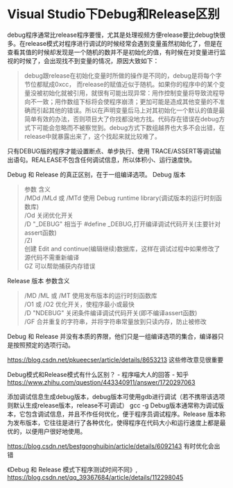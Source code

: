 # Visual Studio下Debug和Release区别
 debug程序通常比release程序要慢，尤其是处理视频方便release要比debug快很多。在release模式对程序进行调试的时候经常会遇到变量虽然初始化了，但是在查看其值的时候却发现是一个随机的数并不是初始化的值，有时候在对变量进行监视的时候了，会出现找不到变量的情况，原因大致如下：

> debug跟release在初始化变量时所做的操作是不同的，debug是将每个字节位都赋成0xcc， 而release的赋值近似于随机。如果你的程序中的某个变量没被初始化就被引用，就很有可能出现异常：用作控制变量将导致流程导向不一致；用作数组下标将会使程序崩溃；更加可能是造成其他变量的不准确而引起其他的错误。所以在声明变量后马上对其初始化一个默认的值是最简单有效的办法，否则项目大了你找都没地方找。代码存在错误在debug方式下可能会忽略而不被察觉到。debug方式下数组越界也大多不会出错，在release中就暴露出来了，这个找起来就比较难了。

   只有DEBUG版的程序才能设置断点、单步执行、使用 TRACE/ASSERT等调试输出语句。REALEASE不包含任何调试信息，所以体积小、运行速度快。
   



 Debug 和 Release 的真正区别，在于一组编译选项。 
Debug 版本   
>参数       含义   
/MDd /MLd 或 /MTd 使用 Debug runtime library(调试版本的运行时刻函数库)   
/Od 关闭优化开关   
/D "_DEBUG" 相当于 #define _DEBUG,打开编译调试代码开关(主要针对assert函数)   
/ZI   
创建 Edit and continue(编辑继续)数据库，这样在调试过程中如果修改了源代码不需重新编译   
GZ 可以帮助捕获内存错误  

   
Release 版本 参数含义   
>/MD /ML 或 /MT 使用发布版本的运行时刻函数库   
/O1 或 /O2 优化开关，使程序最小或最快   
/D "NDEBUG" 关闭条件编译调试代码开关(即不编译assert函数)   
/GF 合并重复的字符串，并将字符串常量放到只读内存，防止被修改  


Debug 和 Release 并没有本质的界限，他们只是一组编译选项的集合，编译器只是按照预定的选项行动。 




https://blog.csdn.net/pkueecser/article/details/8653213
这些修改意见很重要


Debug模式和Release模式有什么区别？ - 程序喵大人的回答 - 知乎
https://www.zhihu.com/question/443340911/answer/1720297063






添加调试信息生成debug版本，debug版本可使用gdb进行调试（若不携带该选项则默认生成release版本，release不可调试）
gcc -g
Debug版本通常称为调试版本，它包含调试信息，并且不作任何优化，便于程序员调试程序。Release 版本称为发布版本，它往往是进行了各种优化，使得程序在代码大小和运行速度上都是最优的，以便用户很好地使用。



https://blog.csdn.net/bestgonghuibin/article/details/6092143
有时优化会出错

《Debug 和 Release 模式下程序测试时间不同》, https://blog.csdn.net/qq_39367684/article/details/112298045





































